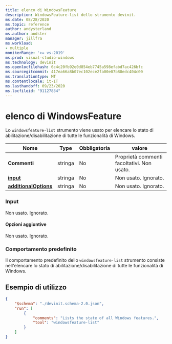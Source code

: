 ```yaml
---
title: elenco di WindowsFeature
description: WindowsFeature-list dello strumento devinit.
ms.date: 08/28/2020
ms.topic: reference
author: andysterland
ms.author: andster
manager: jillfra
ms.workload:
- multiple
monikerRange: '>= vs-2019'
ms.prod: visual-studio-windows
ms.technology: devinit
ms.openlocfilehash: 6c4c20fb92e0d854eb7745a598efabd7ac426bfc
ms.sourcegitcommit: 417ea66a8b07ec102ece2fa00e07b88edc404c00
ms.translationtype: MT
ms.contentlocale: it-IT
ms.lasthandoff: 09/23/2020
ms.locfileid: "91127834"
---
```

# <a name="windowsfeature-list"></a>elenco di WindowsFeature

Lo `windowsfeature-list` strumento viene usato per elencare lo stato di abilitazione/disabilitazione di tutte le funzionalità di Windows.

| Nome                                             | Type   | Obbligatoria | valore                                      |
|--------------------------------------------------|--------|----------|--------------------------------------------|
| **Commenti**                                     | stringa | No       | Proprietà commenti facoltativi. Non usato.      |
| [**input**](#input)                              | stringa | No       | Non usato. Ignorato.                         |
| [**additionalOptions**](#additional-options)     | stringa | No       | Non usato. Ignorato.                         |

### <a name="input"></a>Input

Non usato. Ignorato.

#### <a name="additional-options"></a>Opzioni aggiuntive

Non usato. Ignorato.

### <a name="default-behavior"></a>Comportamento predefinito

Il comportamento predefinito dello `windowsfeature-list` strumento consiste nell'elencare lo stato di abilitazione/disabilitazione di tutte le funzionalità di Windows.

## <a name="example-usage"></a>Esempio di utilizzo

```json
{
    "$schema": "./devinit.schema-2.0.json",
    "run": [
        {
            "comments": "Lists the state of all Windows features.",
            "tool": "windowsfeature-list"
        }
    ]
}
```
